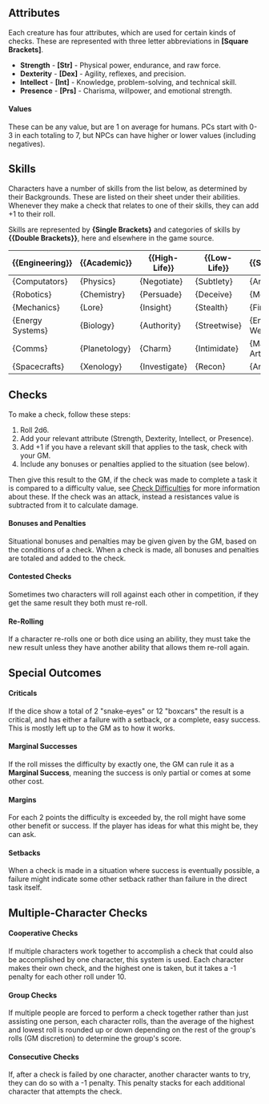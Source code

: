 ## Attributes
Each creature has four attributes, which are used for certain kinds of checks. These are represented with three letter abbreviations in **\[Square Brackets\]**.
- **Strength** - **\[Str\]** - Physical power, endurance, and raw force.
- **Dexterity** - **\[Dex\]** - Agility, reflexes, and precision.
- **Intellect** - **\[Int\]** - Knowledge, problem-solving, and technical skill.
- **Presence** - **\[Prs\]** - Charisma, willpower, and emotional strength.
#### Values
These can be any value, but are 1 on average for humans. PCs start with 0-3 in each totaling to 7, but NPCs can have higher or lower values (including negatives).
## Skills
Characters have a number of skills from the list below, as determined by their Backgrounds.
These are listed on their sheet under their abilities. 
Whenever they make a check that relates to one of their skills, they can add +1 to their roll.

Skills are represented by **{Single Brackets}** and categories of skills by **{{Double Brackets}}**, here and elsewhere in the game source.

| {{Engineering}}  | {{Academic}}  | {{High-Life}} | {{Low-Life}} | {{Soldier}}      | {{Explorer}} |
| ---------------- | ------------- | ------------- | ------------ | ---------------- | ------------ |
| {Computators}    | {Physics}     | {Negotiate}   | {Subtlety}   | {Archery}        | {Medicate}   |
| {Robotics}       | {Chemistry}   | {Persuade}    | {Deceive}    | {Melee}          | {Move}       |
| {Mechanics}      | {Lore}        | {Insight}     | {Stealth}    | {Firearms}       | {Survival}   |
| {Energy Systems} | {Biology}     | {Authority}   | {Streetwise} | {Energy Weapons} | {Navigate}   |
| {Comms}          | {Planetology} | {Charm}       | {Intimidate} | {Martial Arts}   | {Track}      |
| {Spacecrafts}    | {Xenology}    | {Investigate} | {Recon}      | {Artillery}      | {Nature}     |
## Checks
To make a check, follow these steps:
1. Roll 2d6.
2. Add your relevant attribute (Strength, Dexterity, Intellect, or Presence).
3. Add +1 if you have a relevant skill that applies to the task, check with your GM.
4. Include any bonuses or penalties applied to the situation (see below).

Then give this result to the GM, if the check was made to complete a task it is compared to a difficulty value, see [Check Difficulties](Check%20Difficulties.md) for more information about these. If the check was an attack, instead a resistances value is subtracted from it to calculate damage.
#### Bonuses and Penalties
Situational bonuses and penalties may be given given by the GM, based on the conditions of a check. When a check is made, all bonuses and penalties are totaled and added to the check.
#### Contested Checks
Sometimes two characters will roll against each other in competition, if they get the same result they both must re-roll.
#### Re-Rolling
If a character re-rolls one or both dice using an ability, they must take the new result unless they have another ability that allows them re-roll again.
## Special Outcomes
#### Criticals
If the dice show a total of 2 "snake-eyes" or 12 "boxcars" the result is a critical, and has either a failure with a setback, or a complete, easy success. This is mostly left up to the GM as to how it works.
#### Marginal Successes
If the roll misses the difficulty by exactly one, the GM can rule it as a **Marginal Success**, meaning the success is only partial or comes at some other cost.
#### Margins
For each 2 points the difficulty is exceeded by, the roll might have some other benefit or success. If the player has ideas for what this might be, they can ask.
#### Setbacks
When a check is made in a situation where success is eventually possible, a failure might indicate some other setback rather than failure in the direct task itself.
## Multiple-Character Checks
#### Cooperative Checks
If multiple characters work together to accomplish a check that could also be accomplished by one character, this system is used. Each character makes their own check, and the highest one is taken, but it takes a -1 penalty for each other roll under 10. 
#### Group Checks
If multiple people are forced to perform a check together rather than just assisting one person, each character rolls, than the average of the highest and lowest roll is rounded up or down depending on the rest of the group's rolls (GM discretion) to determine the group's score.
#### Consecutive Checks
If, after a check is failed by one character, another character wants to try, they can do so with a -1 penalty. This penalty stacks for each additional character that attempts the check.
